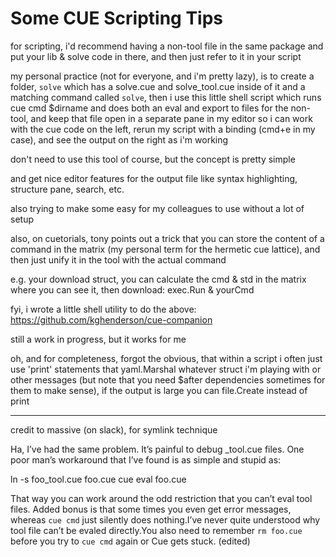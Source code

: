 # Some CUE Scripting Tips

for scripting, i'd recommend having a non-tool file in the same package and put your lib & solve code in there, and then just refer to it in your script

my personal practice (not for everyone, and i'm pretty lazy), is to create a folder, `solve` which has a solve.cue and solve_tool.cue inside of it and a matching command called `solve`, then i use this little shell script which runs cue cmd $dirname and does both an eval and export to files for the non-tool, and keep that file open in a separate pane in my editor so i can work with the cue code on the left, rerun my script with a binding (cmd+e in my case), and see the output on the right as i'm working

don't need to use this tool of course, but the concept is pretty simple

and get nice editor features for the output file like syntax highlighting, structure pane, search, etc.

also trying to make some easy for my colleagues to use without a lot of setup

also, on cuetorials, tony points out a trick that you can store the content of a command in the matrix (my personal term for the hermetic cue lattice), and then just unify it in the tool with the actual command

e.g. your download struct, you can calculate the cmd & std in the matrix where you can see it, then download: exec.Run & yourCmd

fyi, i wrote a little shell utility to do the above: https://github.com/kghenderson/cue-companion

still a work in progress, but it works for me

oh, and for completeness, forgot the obvious, that within a script i often just use 'print' statements that yaml.Marshal whatever struct i'm playing with or other messages (but note that you need $after dependencies sometimes for them to make sense), if the output is large you can file.Create instead of print

---
credit to massive (on slack), for symlink technique 

Ha, I’ve had the same problem. It’s painful to debug _tool.cue files. One poor man’s workaround that I’ve found is as simple and stupid as:

ln -s foo_tool.cue foo.cue cue eval foo.cue

That way you can work around the odd restriction that you can’t eval tool files. Added bonus is that some times you even get error messages, whereas `cue cmd` just silently does nothing.I’ve never quite understood why tool file can’t be evaled directly.You also need to remember `rm foo.cue` before you try to `cue cmd` again or Cue gets stuck. (edited)
